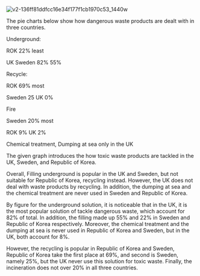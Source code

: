 ![v2-136ff81ddfcc16e34f177f1cb1970c53_1440w](https://pic4.zhimg.com/80/v2-136ff81ddfcc16e34f177f1cb1970c53_1440w.webp)

The pie charts below show how dangerous waste products are dealt with in three countries.

Underground: 

ROK 22% least 

UK Sweden 82% 55%

Recycle:

ROK 69% most

Sweden 25 UK 0%

Fire

Sweden 20% most

ROK 9% UK 2%

Chemical treatment, Dumping at sea only in the UK



The given graph introduces the how toxic waste products are tackled in the UK, Sweden, and Republic of Korea.

Overall, Filling underground is popular in the UK and Sweden, but not suitable for Republic of Korea, recycling instead. However, the UK does not deal with waste products by recycling. In addition, the dumping at sea and the chemical treatment are never used in Sweden and Republic of Korea.

By figure for the underground solution, it is noticeable that in the UK, it is the most popular solution of tackle dangerous waste, which account for 82% of total. In addition, the filling made up 55% and 22% in Sweden and Republic of Korea respectively. Moreover, the chemical treatment and the dumping at sea is never used in Republic of Korea and Sweden, but in the UK, both account for 8%.

However, the recycling is popular in Republic of Korea and Sweden, Republic of Korea take the first place at 69%, and second is Sweden, namely 25%, but the UK never use this solution for toxic waste. Finally, the incineration does not over 20% in all three countries.


